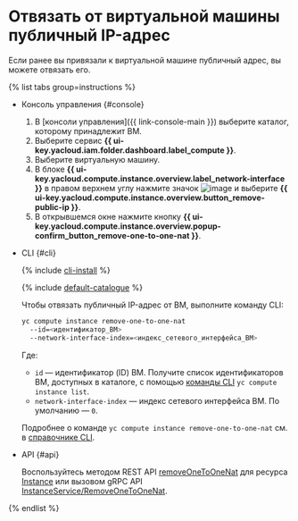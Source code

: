 # Отвязать от виртуальной машины публичный IP-адрес

Если ранее вы привязали к виртуальной машине публичный адрес, вы можете отвязать его.

{% list tabs group=instructions %}

- Консоль управления {#console}

  1. В [консоли управления]({{ link-console-main }}) выберите каталог, которому принадлежит ВМ.
  1. Выберите сервис **{{ ui-key.yacloud.iam.folder.dashboard.label_compute }}**.
  1. Выберите виртуальную машину.
  1. В блоке **{{ ui-key.yacloud.compute.instance.overview.label_network-interface }}** в правом верхнем углу нажмите значок ![image](../../../_assets/horizontal-ellipsis.svg) и выберите **{{ ui-key.yacloud.compute.instance.overview.button_remove-public-ip }}**.
  1. В открывшемся окне нажмите кнопку **{{ ui-key.yacloud.compute.instance.overview.popup-confirm_button_remove-one-to-one-nat }}**.

- CLI {#cli}

  {% include [cli-install](../../../_includes/cli-install.md) %}

  {% include [default-catalogue](../../../_includes/default-catalogue.md) %}

  Чтобы отвязать публичный IP-адрес от ВМ, выполните команду CLI:

  ```bash
  yc compute instance remove-one-to-one-nat
    --id=<идентификатор_ВМ>
    --network-interface-index=<индекс_сетевого_интерфейса_ВМ>
  ```

  Где:

  * `id` — идентификатор (ID) ВМ. Получите список идентификаторов ВМ, доступных в каталоге, с помощью [команды CLI](../../../cli/cli-ref/managed-services/compute/instance/list.md) `yc compute instance list`.
  * `network-interface-index` — индекс сетевого интерфейса ВМ. По умолчанию — `0`.

  Подробнее о команде `yc compute instance remove-one-to-one-nat` см. в [справочнике CLI](../../../cli/cli-ref/managed-services/compute/instance/remove-one-to-one-nat.md).

- API {#api}

  Воспользуйтесь методом REST API [removeOneToOneNat](../../api-ref/Instance/removeOneToOneNat.md) для ресурса [Instance](../../api-ref/Instance/) или вызовом gRPC API [InstanceService/RemoveOneToOneNat](../../api-ref/grpc/instance_service.md#RemoveOneToOneNat).

{% endlist %}